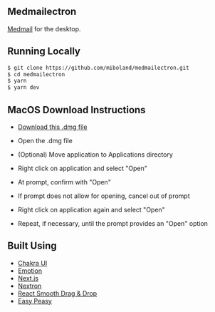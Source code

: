 ## Medmailectron
[Medmail](https://github.com/miboland/medmail) for the desktop.

## Running Locally

```bash
$ git clone https://github.com/miboland/medmailectron.git
$ cd medmailectron
$ yarn
$ yarn dev
```

## MacOS Download Instructions

- [Download this .dmg file](https://drive.google.com/uc?export=download&id=1fQ0PCb4IxPwfPE818GOSJ3FvCoBGFV_Y)
- Open the .dmg file
- (Optional) Move application to Applications directory
- Right click on application and select "Open"
- At prompt, confirm with "Open"


- If prompt does not allow for opening, cancel out of prompt
- Right click on application again and select "Open"
- Repeat, if necessary, until the prompt provides an "Open" option


## Built Using

- [Chakra UI](https://chakra-ui.com/)
- [Emotion](https://emotion.sh/)
- [Next.js](https://nextjs.org/)
- [Nextron](https://github.com/saltyshiomix/nextron)
- [React Smooth Drag & Drop](https://github.com/kutlugsahin/react-smooth-dnd)
- [Easy Peasy](https://easy-peasy.now.sh/)

